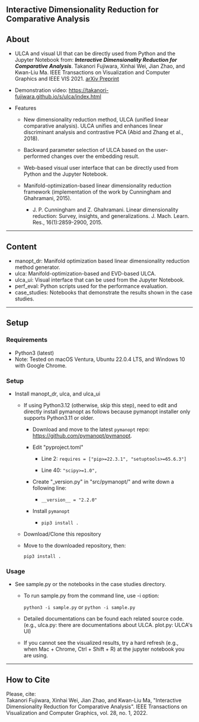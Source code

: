 ## Interactive Dimensionality Reduction for Comparative Analysis

About
-----
* ULCA and visual UI that can be directly used from Python and the Jupyter Notebook from: ***Interactive Dimensionality Reduction for Comparative Analysis***.
Takanori Fujiwara, Xinhai Wei, Jian Zhao, and Kwan-Liu Ma.
IEEE Transactions on Visualization and Computer Graphics and IEEE VIS 2021.
[arXiv Preprint](https://arxiv.org/abs/2106.15481)

* Demonstration video: https://takanori-fujiwara.github.io/s/ulca/index.html

* Features
  * New dimensionality reduction method, ULCA (unified linear comparative analysis). ULCA unifies and enhances linear discriminant analysis and contrastive PCA (Abid and Zhang et al., 2018).

  * Backward parameter selection of ULCA based on the user-performed changes over the embedding result.

  * Web-based visual user interface that can be directly used from Python and the Jupyter Notebook.

  * Manifold-optimization-based linear dimensionality reduction framework (implementation of the work by Cunningham and Ghahramani, 2015).

    * J. P. Cunningham and Z. Ghahramani. Linear dimensionality reduction: Survey, insights, and generalizations. J. Mach. Learn. Res., 16(1):2859-2900, 2015.

******

Content
-----
* manopt_dr: Manifold optimization based linear dimensionality reduction method generator.
* ulca: Manifold-optimization-based and EVD-based ULCA.
* ulca_ui: Visual interface that can be used from the Jupyter Notebook.
* perf_eval: Python scripts used for the performance evaluation.
* case_studies: Notebooks that demonstrate the results shown in the case studies.

******

Setup
-----

### Requirements
* Python3 (latest)
* Note: Tested on macOS Ventura, Ubuntu 22.0.4 LTS, and Windows 10 with Google Chrome.

### Setup

* Install manopt_dr, ulca, and ulca_ui

  * If using Python3.12 (otherwise, skip this step), need to edit and directly install pymanopt as follows because pymanopt installer only supports Python3.11 or older.

    - Download and move to the latest `pymanopt` repo: https://github.com/pymanopt/pymanopt.
    
    - Edit "pyproject.toml"

      - Line 2: `requires = ["pip>=22.3.1", "setuptools>=65.6.3"]`
      
      - Line 40: `"scipy>=1.0",`

    - Create "_version.py" in "src/pymanopt/" and write down a following line:

      - `__version__ = "2.2.0"`

    - Install `pymanopt`

      - `pip3 install .`

  * Download/Clone this repository

  * Move to the downloaded repository, then:

    `pip3 install .`

### Usage
* See sample.py or the notebooks in the case studies directory.
  - To run sample.py from the command line, use -i option:

    `python3 -i sample.py` or `python -i sample.py`

  - Detailed documentations can be found each related source code.
    (e.g., ulca.py: there are documentations about ULCA. plot.py: ULCA's UI)

  - If you cannot see the visualized results, try a hard refresh (e.g., when Mac + Chrome, Ctrl + Shift + R) at the jupyter notebook you are using.
   
******

## How to Cite
Please, cite:    
Takanori Fujiwara, Xinhai Wei, Jian Zhao, and Kwan-Liu Ma, "Interactive Dimensionality Reduction for Comparative Analysis". IEEE Transactions on Visualization and Computer Graphics, vol. 28, no. 1, 2022.
